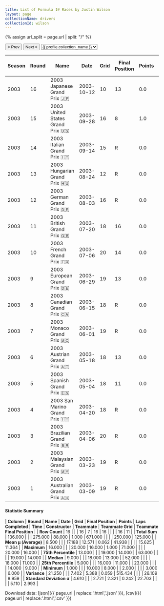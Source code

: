 ```yaml
---
title: List of Formula 1® Races by Justin Wilson
layout: page
collectionName: drivers
collectionId: wilson
---
```


{% assign url_split = page.url | split: "/" %}
<div id="collection-navigation">
<button onclick="selector.options[selector.selectedIndex-1].value && (window.location = selector.options[selector.selectedIndex-1].value);">&lt; Prev</button>
<button onclick="selector.options[selector.selectedIndex+1].value && (window.location = selector.options[selector.selectedIndex+1].value);">Next &gt;</button>
<select id="selector" onchange="this.options[this.selectedIndex].value && (window.location = this.options[this.selectedIndex].value);">
  {% for collectionId in site.data[page.collectionName].refs %}
    {% if collectionId == page.collectionId %}
      {% assign selected = "selected" %}
    {% else %}
      {% assign selected = "" %}
    {% endif %}
    {% assign profile = site.data[page.collectionName][collectionId].profile %}
    <option value="/f1/{{ page.collectionName }}/{{ collectionId }}/{{ url_split[4] }}" {{ selected }}>{{ profile.collection_name }}</option>
  {% endfor %}
</select>
</div>

| Season | Round | Name | Date | Grid | Final Position | Points | Laps Completed | Time | Constructor | Teammate | Teammate Grid | Teammate Final Position |
|--|--|--|--|--|--|--|--|--|--|--|--|--|
| 2003 | 16 | 2003 Japanese Grand Prix 🇯🇵 | 2003-10-12 | 10 | 13 | 0.0 | 52 |   | Jaguar 🇬🇧 | [Mark Webber 🇦🇺](/f1/drivers/webber) | 6 | 11 |
| 2003 | 15 | 2003 United States Grand Prix 🇺🇸 | 2003-09-28 | 16 | 8 | 1.0 | 71 |   | Jaguar 🇬🇧 | [Mark Webber 🇦🇺](/f1/drivers/webber) | 14 | R |
| 2003 | 14 | 2003 Italian Grand Prix 🇮🇹 | 2003-09-14 | 15 | R | 0.0 | 2 |   | Jaguar 🇬🇧 | [Mark Webber 🇦🇺](/f1/drivers/webber) | 11 | 7 |
| 2003 | 13 | 2003 Hungarian Grand Prix 🇭🇺 | 2003-08-24 | 12 | R | 0.0 | 42 |   | Jaguar 🇬🇧 | [Mark Webber 🇦🇺](/f1/drivers/webber) | 3 | 6 |
| 2003 | 12 | 2003 German Grand Prix 🇩🇪 | 2003-08-03 | 16 | R | 0.0 | 6 |   | Jaguar 🇬🇧 | [Mark Webber 🇦🇺](/f1/drivers/webber) | 11 | 11 |
| 2003 | 11 | 2003 British Grand Prix 🇬🇧 | 2003-07-20 | 18 | 16 | 0.0 | 58 |   | Minardi 🇮🇹 | [Jos Verstappen 🇳🇱](/f1/drivers/verstappen) | 19 | 15 |
| 2003 | 10 | 2003 French Grand Prix 🇫🇷 | 2003-07-06 | 20 | 14 | 0.0 | 67 |   | Minardi 🇮🇹 | [Jos Verstappen 🇳🇱](/f1/drivers/verstappen) | 19 | 16 |
| 2003 | 9 | 2003 European Grand Prix 🇩🇪 | 2003-06-29 | 19 | 13 | 0.0 | 58 |   | Minardi 🇮🇹 | [Jos Verstappen 🇳🇱](/f1/drivers/verstappen) | 18 | 14 |
| 2003 | 8 | 2003 Canadian Grand Prix 🇨🇦 | 2003-06-15 | 18 | R | 0.0 | 60 |   | Minardi 🇮🇹 | [Jos Verstappen 🇳🇱](/f1/drivers/verstappen) | 15 | 9 |
| 2003 | 7 | 2003 Monaco Grand Prix 🇲🇨 | 2003-06-01 | 19 | R | 0.0 | 29 |   | Minardi 🇮🇹 | [Jos Verstappen 🇳🇱](/f1/drivers/verstappen) | 18 | R |
| 2003 | 6 | 2003 Austrian Grand Prix 🇦🇹 | 2003-05-18 | 18 | 13 | 0.0 | 67 |   | Minardi 🇮🇹 | [Jos Verstappen 🇳🇱](/f1/drivers/verstappen) | 20 | R |
| 2003 | 5 | 2003 Spanish Grand Prix 🇪🇸 | 2003-05-04 | 18 | 11 | 0.0 | 63 |   | Minardi 🇮🇹 | [Jos Verstappen 🇳🇱](/f1/drivers/verstappen) | 19 | 12 |
| 2003 | 4 | 2003 San Marino Grand Prix 🇮🇹 | 2003-04-20 | 18 | R | 0.0 | 23 |   | Minardi 🇮🇹 | [Jos Verstappen 🇳🇱](/f1/drivers/verstappen) | 20 | R |
| 2003 | 3 | 2003 Brazilian Grand Prix 🇧🇷 | 2003-04-06 | 20 | R | 0.0 | 16 |   | Minardi 🇮🇹 | [Jos Verstappen 🇳🇱](/f1/drivers/verstappen) | 19 | R |
| 2003 | 2 | 2003 Malaysian Grand Prix 🇲🇾 | 2003-03-23 | 19 | R | 0.0 | 41 |   | Minardi 🇮🇹 | [Jos Verstappen 🇳🇱](/f1/drivers/verstappen) | 18 | 13 |
| 2003 | 1 | 2003 Australian Grand Prix 🇦🇺 | 2003-03-09 | 19 | R | 0.0 | 16 |   | Minardi 🇮🇹 | [Jos Verstappen 🇳🇱](/f1/drivers/verstappen) | 20 | 11 |

#### Statistic Summary

| **Column** | **Round** | **Name** | **Date** | **Grid** | **Final Position** | **Points** | **Laps Completed** | **Time** | **Constructor** | **Teammate** | **Teammate Grid** | **Teammate Final Position** |
| **Row Count** | 16 |  |  | 16 | 7 | 16 | 16 |  |  |  | 16 | 11 |
| **Total Sum** | 136.000 |  |  | 275.000 | 88.000 | 1.000 | 671.000 |  |  |  | 250.000 | 125.000 |
| **Mean μ (Average)** | 8.500 |  |  | 17.188 | 12.571 | 0.062 | 41.938 |  |  |  | 15.625 | 11.364 |
| **Maximum** | 16.000 |  |  | 20.000 | 16.000 | 1.000 | 71.000 |  |  |  | 20.000 | 16.000 |
| **75th Percentile** | 13.000 |  |  | 19.000 | 14.000 |  | 63.000 |  |  |  | 19.000 | 14.000 |
| **Median** | 9.000 |  |  | 18.000 | 13.000 |  | 52.000 |  |  |  | 18.000 | 11.000 |
| **25th Percentile** | 5.000 |  |  | 16.000 | 11.000 |  | 23.000 |  |  |  | 14.000 | 9.000 |
| **Minimum** | 1.000 |  |  | 10.000 | 8.000 |  | 2.000 |  |  |  | 3.000 | 6.000 |
| **Variance** | 21.250 |  |  | 7.402 | 5.388 | 0.059 | 515.434 |  |  |  | 26.109 | 8.959 |
| **Standard Deviation σ** | 4.610 |  |  | 2.721 | 2.321 | 0.242 | 22.703 |  |  |  | 5.110 | 2.993 |

Download data: [json]({{ page.url | replace:'.html','.json' }}), [csv]({{ page.url | replace:'.html','.csv' }})
